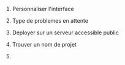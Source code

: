 1. Personnaliser l'interface

2. Type de problemes en attente

3. Deployer sur un serveur accessible public

4. Trouver un nom de projet

5. 